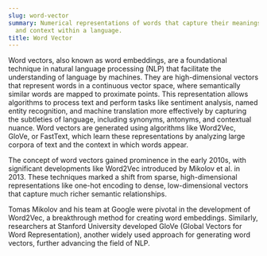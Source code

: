 ```yaml
---
slug: word-vector
summary: Numerical representations of words that capture their meanings, relationships,
  and context within a language.
title: Word Vector
---
```


Word vectors, also known as word embeddings, are a foundational technique in natural language processing (NLP) that facilitate the understanding of language by machines. They are high-dimensional vectors that represent words in a continuous vector space, where semantically similar words are mapped to proximate points. This representation allows algorithms to process text and perform tasks like sentiment analysis, named entity recognition, and machine translation more effectively by capturing the subtleties of language, including synonyms, antonyms, and contextual nuance. Word vectors are generated using algorithms like Word2Vec, GloVe, or FastText, which learn these representations by analyzing large corpora of text and the context in which words appear.

The concept of word vectors gained prominence in the early 2010s, with significant developments like Word2Vec introduced by Mikolov et al. in 2013. These techniques marked a shift from sparse, high-dimensional representations like one-hot encoding to dense, low-dimensional vectors that capture much richer semantic relationships.

Tomas Mikolov and his team at Google were pivotal in the development of Word2Vec, a breakthrough method for creating word embeddings. Similarly, researchers at Stanford University developed GloVe (Global Vectors for Word Representation), another widely used approach for generating word vectors, further advancing the field of NLP.